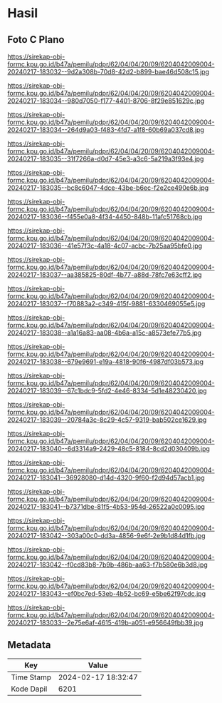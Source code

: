 # Hasil

## Foto C Plano

https://sirekap-obj-formc.kpu.go.id/b47a/pemilu/pdpr/62/04/04/20/09/6204042009004-20240217-183032--9d2a308b-70d8-42d2-b899-bae46d508c15.jpg

https://sirekap-obj-formc.kpu.go.id/b47a/pemilu/pdpr/62/04/04/20/09/6204042009004-20240217-183034--980d7050-f177-4401-8706-8f29e851629c.jpg

https://sirekap-obj-formc.kpu.go.id/b47a/pemilu/pdpr/62/04/04/20/09/6204042009004-20240217-183034--264d9a03-f483-4fd7-a1f8-60b69a037cd8.jpg

https://sirekap-obj-formc.kpu.go.id/b47a/pemilu/pdpr/62/04/04/20/09/6204042009004-20240217-183035--31f7266a-d0d7-45e3-a3c6-5a219a3f93e4.jpg

https://sirekap-obj-formc.kpu.go.id/b47a/pemilu/pdpr/62/04/04/20/09/6204042009004-20240217-183035--bc8c6047-4dce-43be-b6ec-f2e2ce490e6b.jpg

https://sirekap-obj-formc.kpu.go.id/b47a/pemilu/pdpr/62/04/04/20/09/6204042009004-20240217-183036--f455e0a8-4f34-4450-848b-11afc51768cb.jpg

https://sirekap-obj-formc.kpu.go.id/b47a/pemilu/pdpr/62/04/04/20/09/6204042009004-20240217-183036--41e57f3c-4a18-4c07-acbc-7b25aa95bfe0.jpg

https://sirekap-obj-formc.kpu.go.id/b47a/pemilu/pdpr/62/04/04/20/09/6204042009004-20240217-183037--aa385825-80df-4b77-a88d-78fc7e63cff2.jpg

https://sirekap-obj-formc.kpu.go.id/b47a/pemilu/pdpr/62/04/04/20/09/6204042009004-20240217-183037--f70883a2-c349-415f-9881-6330469055e5.jpg

https://sirekap-obj-formc.kpu.go.id/b47a/pemilu/pdpr/62/04/04/20/09/6204042009004-20240217-183038--a1a16a83-aa08-4b6a-a15c-a8573efe77b5.jpg

https://sirekap-obj-formc.kpu.go.id/b47a/pemilu/pdpr/62/04/04/20/09/6204042009004-20240217-183038--679e9691-e19a-4818-90f6-4987df03b573.jpg

https://sirekap-obj-formc.kpu.go.id/b47a/pemilu/pdpr/62/04/04/20/09/6204042009004-20240217-183039--67c1bdc9-5fd2-4e46-8334-5d1e48230420.jpg

https://sirekap-obj-formc.kpu.go.id/b47a/pemilu/pdpr/62/04/04/20/09/6204042009004-20240217-183039--20784a3c-8c29-4c57-9319-bab502ce1629.jpg

https://sirekap-obj-formc.kpu.go.id/b47a/pemilu/pdpr/62/04/04/20/09/6204042009004-20240217-183040--6d3314a9-2429-48c5-8184-8cd2d030409b.jpg

https://sirekap-obj-formc.kpu.go.id/b47a/pemilu/pdpr/62/04/04/20/09/6204042009004-20240217-183041--36928080-d14d-4320-9f60-f2d94d57acb1.jpg

https://sirekap-obj-formc.kpu.go.id/b47a/pemilu/pdpr/62/04/04/20/09/6204042009004-20240217-183041--b7371dbe-81f5-4b53-954d-26522a0c0095.jpg

https://sirekap-obj-formc.kpu.go.id/b47a/pemilu/pdpr/62/04/04/20/09/6204042009004-20240217-183042--303a00c0-dd3a-4856-9e6f-2e9b1d84d1fb.jpg

https://sirekap-obj-formc.kpu.go.id/b47a/pemilu/pdpr/62/04/04/20/09/6204042009004-20240217-183042--f0cd83b8-7b9b-486b-aa63-f7b580e6b3d8.jpg

https://sirekap-obj-formc.kpu.go.id/b47a/pemilu/pdpr/62/04/04/20/09/6204042009004-20240217-183043--ef0bc7ed-53eb-4b52-bc69-e5be62f97cdc.jpg

https://sirekap-obj-formc.kpu.go.id/b47a/pemilu/pdpr/62/04/04/20/09/6204042009004-20240217-183033--2e75e6af-4615-419b-a051-e956649fbb39.jpg


## Metadata

| Key        | Value               |
| ---------- | ------------------- |
| Time Stamp | 2024-02-17 18:32:47 |
| Kode Dapil | 6201                |



